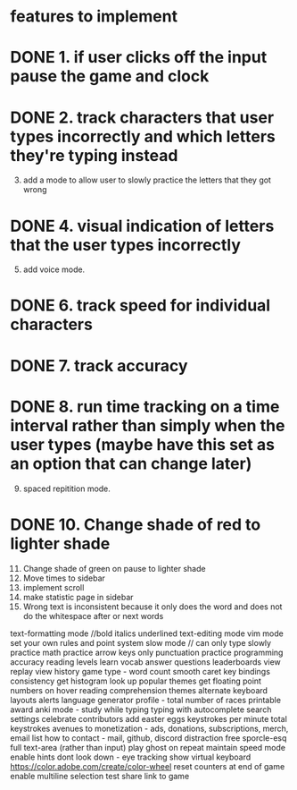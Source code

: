 # features to implement #

# DONE 1. if user clicks off the input pause the game and clock
# DONE 2. track characters that user types incorrectly and which letters they're typing instead
3. add a mode to allow user to slowly practice the letters that they got wrong
# DONE 4. visual indication of letters that the user types incorrectly
5. add voice mode.
# DONE 6. track speed for individual characters
# DONE 7. track accuracy
# DONE 8. run time tracking on a time interval rather than simply when the user types (maybe have this set as an option that can change later)
9. spaced repitition mode.
# DONE 10. Change shade of red to lighter shade
11. Change shade of green on pause to lighter shade
12. Move times to sidebar
13. implement scroll
14. make statistic page in sidebar
15. Wrong text is inconsistent because it only does the word
	and does not do the whitespace after or next words

text-formatting mode //bold italics underlined
text-editing mode 
vim mode
set your own rules and point system
slow mode // can only type slowly 
practice math
practice arrow keys
only punctuation
practice programming
accuracy
reading levels
learn vocab
answer questions
leaderboards
view replay
view history
game type - word count
smooth caret
key bindings
consistency
get histogram 
look up popular themes
get floating point numbers on hover
reading comprehension
themes
alternate keyboard layouts
alerts
language generator
profile - total number of races
printable award
anki mode - study while typing
typing with autocomplete
search settings
celebrate contributors
add easter eggs
keystrokes per minute 
total keystrokes
avenues to monetization - ads, donations, subscriptions, merch, email list
how to contact - mail, github, discord
distraction free
sporcle-esq
full text-area (rather than input)
play ghost on repeat
maintain speed mode
enable hints
dont look down - eye tracking
show virtual keyboard
https://color.adobe.com/create/color-wheel
reset counters at end of game
enable multiline
selection test 
share link to game 